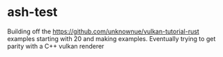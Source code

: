 # ash-test

Building off the https://github.com/unknownue/vulkan-tutorial-rust examples starting with 20 and making examples. Eventually trying to get parity with a C++ vulkan renderer
